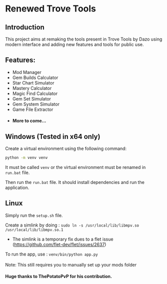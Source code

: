 # Renewed Trove Tools

## Introduction
This project aims at remaking the tools present in Trove Tools by Dazo using modern interface and adding new features and tools for public use.

## Features:
- Mod Manager
- Gem Builds Calculator
- Star Chart Simulator
- Mastery Calculator
- Magic Find Calculator
- Gem Set Simulator
- Gem System Simulator
- Game File Extractor
- #### More to come...

## Windows (Tested in x64 only)
Create a virtual environment using the following command:
```bash
python -m venv venv
```
It must be called `venv` or the virtual environment must be renamed in `run.bat` file.

Then run the `run.bat` file. It should install dependencies and run the application.

## Linux
Simply run the `setup.sh` file.

Create a simlink by doing :
`sudo ln -s /usr/local/lib/libmpv.so /usr/local/lib/libmpv.so.1`
- The simlink is a temporary fix dues to a flet issue (https://github.com/flet-dev/flet/issues/2637)

To run the app, use : `venv/bin/python app.py`
<br>
<br>
Note: This still requires you to manually set up your mods folder

#### Huge thanks to ThePotatoPvP for his contribution.